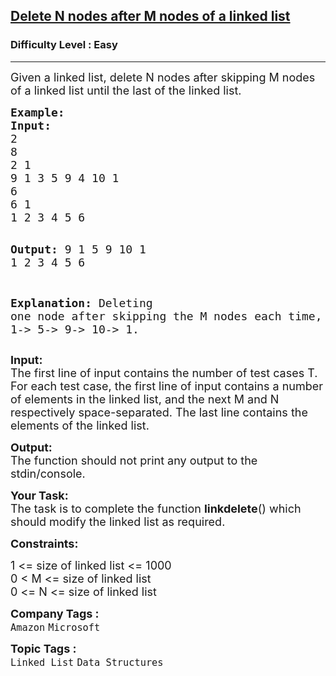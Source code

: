 <h2><a href="https://www.geeksforgeeks.org/problems/delete-n-nodes-after-m-nodes-of-a-linked-list/1?itm_source=geeksforgeeks&itm_medium=article&itm_campaign=bottom_sticky_on_article">Delete N nodes after M nodes of a linked list</a></h2><h3>Difficulty Level : Easy</h3><hr><div class="problems_problem_content__Xm_eO"><p><span style="font-size: 18px;">Given a linked list, delete N nodes after skipping M nodes of a linked list until the last of the linked list.</span></p>
<pre><span style="font-size: 18px;"><strong>Example:
Input:</strong>
2
8
2 1
9 1 3 5 9 4 10 1
6
6 1
1 2 3 4 5 6 </span>

<span style="font-size: 18px;"><strong>Output:</strong> 
9 1 5 9 10 1
1 2 3 4 5 6</span>

<span style="font-size: 18px;"><strong>Explanation:
</strong>Deleting one node after skipping the M nodes each time, we have list as 9-&gt; 1-&gt; 5-&gt; 9-&gt; 10-&gt; 1.</span></pre>
<p><span style="font-size: 18px;"><strong>Input:</strong><br>The first line of input contains the number of test cases T. For each test case, the first line of input contains a number of elements in the linked list, and the next M&nbsp;and N respectively space-separated. The last line contains the elements of the linked list.</span></p>
<p><span style="font-size: 18px;"><strong>Output:</strong><br>The function should not print any output to the stdin/console.</span></p>
<p><span style="font-size: 18px;"><strong>Your Task:</strong><br>The task is to complete the function&nbsp;<strong>linkdelete</strong>() which should modify the linked list as required.</span></p>
<p><span style="font-size: 18px;"><strong>Constraints:</strong></span></p>
<p><span style="font-size: 18px;">1 &lt;= size of linked list &lt;= 1000<br>0 &lt; M &lt;= size of linked list<br>0 &lt;= N &lt;= size of linked list</span><span style="font-size: 18px;">&nbsp;</span></p></div><p><span style=font-size:18px><strong>Company Tags : </strong><br><code>Amazon</code>&nbsp;<code>Microsoft</code>&nbsp;<br><p><span style=font-size:18px><strong>Topic Tags : </strong><br><code>Linked List</code>&nbsp;<code>Data Structures</code>&nbsp;